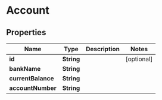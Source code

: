 

# Account


## Properties

Name | Type | Description | Notes
------------ | ------------- | ------------- | -------------
**id** | **String** |  |  [optional]
**bankName** | **String** |  | 
**currentBalance** | **String** |  | 
**accountNumber** | **String** |  | 




